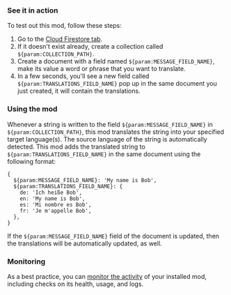 ### See it in action

To test out this mod, follow these steps:
1. Go to the [Cloud Firestore tab](https://console.firebase.google.com/project/_/database/firestore/data).
2. If it doesn't exist already, create a collection called `${param:COLLECTION_PATH}`.
3. Create a document with a field named `${param:MESSAGE_FIELD_NAME}`, make its value a word or phrase that you want to translate.
4. In a few seconds, you'll see a new field called `${param:TRANSLATIONS_FIELD_NAME}` pop up in the same document you just created, it will contain the translations. 

### Using the mod

Whenever a string is written to the field `${param:MESSAGE_FIELD_NAME}` in `${param:COLLECTION_PATH}`, this mod translates the string into your specified target language(s). The source language of the string is automatically detected. This mod adds the translated string to `${param:TRANSLATIONS_FIELD_NAME}` in the same document using the following format:

```
{
  ${param:MESSAGE_FIELD_NAME}: 'My name is Bob',
  ${param:TRANSLATIONS_FIELD_NAME}: {
    de: 'Ich heiße Bob',
    en: 'My name is Bob',
    es: 'Mi nombre es Bob',
    fr: 'Je m'appelle Bob',
  },
}
```

If the `${param:MESSAGE_FIELD_NAME}` field of the document is updated, then the translations will be automatically updated, as well.

### Monitoring

As a best practice, you can [monitor the activity](https://firebase.google.com/docs/mods/manage-installed-mods#monitor) of your installed mod, including checks on its health, usage, and logs.
